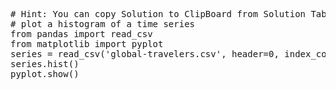 <pre class="file" data-target="clipboard">
# Hint: You can copy Solution to ClipBoard from Solution Tab
# plot a histogram of a time series
from pandas import read_csv
from matplotlib import pyplot
series = read_csv('global-travelers.csv', header=0, index_col=0, parse_dates=True, squeeze=True)
series.hist()
pyplot.show()
</pre>

